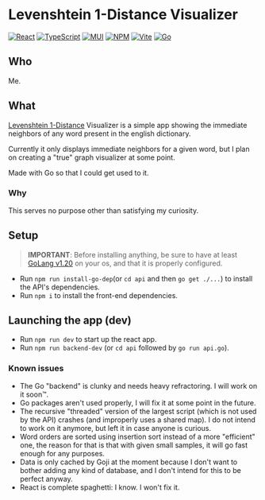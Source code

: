 # Levenshtein 1-Distance Visualizer
 [![React](https://img.shields.io/badge/react-%2320232a.svg?style=for-the-badge&logo=react&logoColor=%2361DAFB)](https://reactjs.org/) [![TypeScript](https://img.shields.io/badge/typescript-%23007ACC.svg?style=for-the-badge&logo=typescript&logoColor=white)](https://www.typescriptlang.org/) [![MUI](https://img.shields.io/badge/MUI-%230081CB.svg?style=for-the-badge&logo=mui&logoColor=white)](https://mui.com) [![NPM](https://img.shields.io/badge/NPM-%23CB3837.svg?style=for-the-badge&logo=npm&logoColor=white)](https://www.npmjs.com/) [![Vite](https://img.shields.io/badge/vite-%23646CFF.svg?style=for-the-badge&logo=vite&logoColor=white)](https://vitejs.dev/) [![Go](https://img.shields.io/badge/go-%2300ADD8.svg?style=for-the-badge&logo=go&logoColor=white)](https://go.dev)

## Who

Me.

## What

[Levenshtein 1-Distance](https://en.wikipedia.org/wiki/Levenshtein_distance) Visualizer is a simple app showing the immediate neighbors of any word present in the english dictionary.

Currently it only displays immediate neighbors for a given word, but I plan on creating a "true" graph visualizer at some point.

Made with Go so that I could get used to it.

### Why
This serves no purpose other than satisfying my curiosity.

## Setup

> **IMPORTANT**: Before installing anything, be sure to have at least [GoLang v1.20]() on your os, and that it is properly configured.

- Run `npm run install-go-dep`(or `cd api` and then `go get ./...`) to install the API's dependencies.
- Run `npm i` to install the front-end dependencies.

## Launching the app (dev)

- Run `npm run dev` to start up the react app.
- Run `npm run backend-dev` (or `cd api` followed by `go run api.go`).


### Known issues

- The Go "backend" is clunky and needs heavy refractoring. I will work on it soon™.
- Go packages aren't used properly, I will fix it at some point in the future.
- The recursive "threaded" version of the largest script (which is not used by the API) crashes (and improperly uses a shared map). I do not intend to work on it anymore, but left it in case anyone is curious.
- Word orders are sorted using insertion sort instead of a more "efficient" one, the reason for that is that with given small samples, it will go fast enough for any purposes.
- Data is only cached by Goji at the moment because I don't want to bother adding any kind of database, and I don't intend for this to be perfect anyway.
- React is complete spaghetti: I know. I won't fix it.
